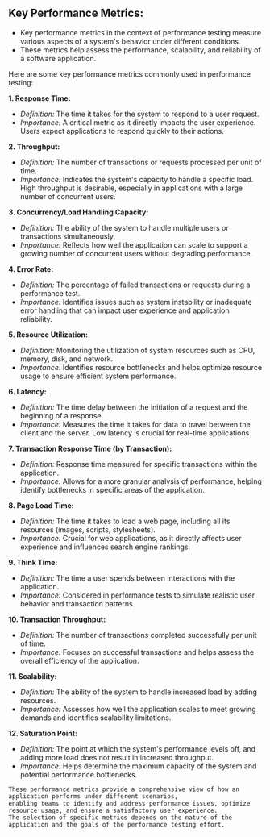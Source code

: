## Key Performance Metrics:
- Key performance metrics in the context of performance testing measure various aspects of a system's behavior under different conditions.
- These metrics help assess the performance, scalability, and reliability of a software application.

Here are some key performance metrics commonly used in performance testing: 

__1. Response Time:__
-  _Definition:_ The time it takes for the system to respond to a user request.
-  _Importance:_ A critical metric as it directly impacts the user experience. Users expect applications to respond quickly to their actions.

__2. Throughput:__
-  _Definition:_ The number of transactions or requests processed per unit of time.
-  _Importance:_ Indicates the system's capacity to handle a specific load. High throughput is desirable, especially in applications with a large number of concurrent users.

__3. Concurrency/Load Handling Capacity:__
-  _Definition:_ The ability of the system to handle multiple users or transactions simultaneously.
-  _Importance:_ Reflects how well the application can scale to support a growing number of concurrent users without degrading performance.

__4. Error Rate:__
-  _Definition:_ The percentage of failed transactions or requests during a performance test.
-  _Importance:_ Identifies issues such as system instability or inadequate error handling that can impact user experience and application reliability.

__5. Resource Utilization:__
-  _Definition:_ Monitoring the utilization of system resources such as CPU, memory, disk, and network.
-  _Importance:_ Identifies resource bottlenecks and helps optimize resource usage to ensure efficient system performance.

__6. Latency:__
-  _Definition:_ The time delay between the initiation of a request and the beginning of a response.
-  _Importance:_ Measures the time it takes for data to travel between the client and the server. Low latency is crucial for real-time applications.

__7. Transaction Response Time (by Transaction):__
-  _Definition:_ Response time measured for specific transactions within the application.
-  _Importance:_ Allows for a more granular analysis of performance, helping identify bottlenecks in specific areas of the application.

__8. Page Load Time:__
-  _Definition:_ The time it takes to load a web page, including all its resources (images, scripts, stylesheets).
-  _Importance:_ Crucial for web applications, as it directly affects user experience and influences search engine rankings.

__9. Think Time:__
-  _Definition:_ The time a user spends between interactions with the application.
-  _Importance:_ Considered in performance tests to simulate realistic user behavior and transaction patterns.

__10. Transaction Throughput:__
-  _Definition:_ The number of transactions completed successfully per unit of time.
-  _Importance:_ Focuses on successful transactions and helps assess the overall efficiency of the application.

__11. Scalability:__
-  _Definition:_ The ability of the system to handle increased load by adding resources.
-  _Importance:_ Assesses how well the application scales to meet growing demands and identifies scalability limitations.

__12. Saturation Point:__
-  _Definition:_ The point at which the system's performance levels off, and adding more load does not result in increased throughput.
-  _Importance:_ Helps determine the maximum capacity of the system and potential performance bottlenecks.


```
These performance metrics provide a comprehensive view of how an application performs under different scenarios,
enabling teams to identify and address performance issues, optimize resource usage, and ensure a satisfactory user experience.
The selection of specific metrics depends on the nature of the application and the goals of the performance testing effort.
```
